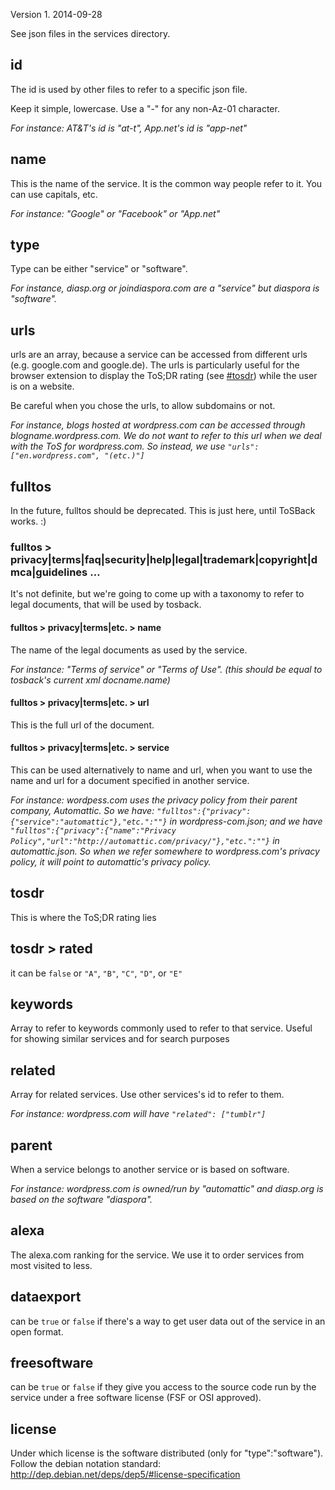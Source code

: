 Version 1. 2014-09-28

See json files in the services directory.

## id

The id is used by other files to refer to a specific json file.

Keep it simple, lowercase. Use a "-" for any non-Az-01 character.

_For instance: AT&T's id is "at-t", App.net's id is "app-net"_

## name

This is the name of the service. It is the common way people refer to it. You can use capitals, etc. 

_For instance: "Google" or "Facebook" or "App.net"_

## type

Type can be either "service" or "software". 

_For instance, diasp.org or joindiaspora.com are a "service" but diaspora is "software"._

## urls

urls are an array, because a service can be accessed from different urls (e.g. google.com and google.de). The urls is particularly useful for the browser extension to display the ToS;DR rating (see [#tosdr](#tosdr)) while the user is on a website.

Be careful when you chose the urls, to allow subdomains or not. 

_For instance, blogs hosted at wordpress.com can be accessed through blogname.wordpress.com. We do not want to refer to this url when we deal with the ToS for wordpress.com. So instead, we use `"urls": ["en.wordpress.com", "(etc.)"]`_

## fulltos

In the future, fulltos should be deprecated. This is just here, until ToSBack works. :)

### fulltos > privacy|terms|faq|security|help|legal|trademark|copyright|dmca|guidelines …

It's not definite, but we're going to come up with a taxonomy to refer to legal documents, that will be used by tosback.

#### fulltos > privacy|terms|etc. > name

The name of the legal documents as used by the service.

_For instance: "Terms of service" or "Terms of Use". (this should be equal to tosback's current xml docname.name)_

#### fulltos > privacy|terms|etc. > url

This is the full url of the document.

#### fulltos > privacy|terms|etc. > service

This can be used alternatively to name and url, when you want to use the name and url for a document specified in another service.

_For instance: wordpess.com uses the privacy policy from their parent company, Automattic. So we have: `"fulltos":{"privacy":{"service":"automattic"},"etc.":""}` in wordpress-com.json; and we have `"fulltos":{"privacy":{"name":"Privacy Policy","url":"http://automattic.com/privacy/"},"etc.":""}` in automattic.json. So when we refer somewhere to wordpress.com's privacy policy, it will point to automattic's privacy policy._

## tosdr

This is where the ToS;DR rating lies

## tosdr > rated

it can be `false` or `"A"`, `"B"`, `"C"`, `"D"`, or `"E"`

## keywords

Array to refer to keywords commonly used to refer to that service. Useful for showing similar services and for search purposes

## related

Array for related services. Use other services's id to refer to them.

_For instance: wordpress.com will have `"related": ["tumblr"]`_

## parent

When a service belongs to another service or is based on software.

_For instance: wordpress.com is owned/run by "automattic" and diasp.org is based on the software "diaspora"._

## alexa

The alexa.com ranking for the service. We use it to order services from most visited to less. 

## dataexport

can be `true` or `false` if there's a way to get user data out of the service in an open format.

## freesoftware

can be `true` or `false` if they give you access to the source code run by the service under a free software license (FSF or OSI approved). 

## license

Under which license is the software distributed (only for "type":"software"). Follow the debian notation standard: http://dep.debian.net/deps/dep5/#license-specification
